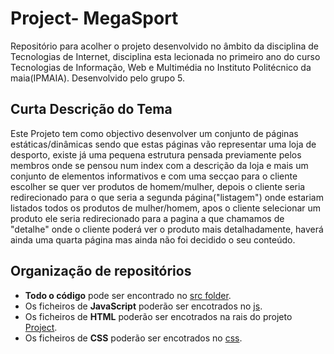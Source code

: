 # Project- MegaSport

Repositório para acolher o projeto desenvolvido no âmbito da disciplina de Tecnologias de Internet, disciplina esta lecionada no primeiro ano do curso Tecnologias de Informação,
Web e Multimédia no Instituto Politécnico da maia(IPMAIA). Desenvolvido pelo grupo 5.

## Curta Descrição do Tema

Este Projeto tem como objectivo desenvolver um conjunto de páginas estáticas/dinâmicas sendo que estas páginas vão representar uma loja de desporto, existe já uma pequena estrutura pensada previamente pelos membros onde se pensou num index com a descrição da loja e mais um conjunto de elementos informativos e com uma secçao para o cliente escolher se quer ver produtos de homem/mulher, depois o cliente seria redirecionado para o que seria a segunda página("listagem") onde estariam listados todos os produtos de mulher/homem, apos o cliente selecionar um produto ele seria redirecionado para a pagina a que chamamos de "detalhe" onde o cliente poderá ver o produto mais detalhadamente, haverá ainda uma quarta página mas ainda não foi decidido o seu conteúdo.

## Organização de repositórios

* **Todo o código** pode ser encontrado no [src folder](https://github.com/Joel-Diogo-Marco-TI/Project).
* Os ficheiros de **JavaScript** poderão ser encotrados no [js](https://github.com/Joel-Diogo-Marco-TI/Project).
* Os ficheiros de **HTML** poderão ser encotrados na rais do projeto [Project](https://github.com/Joel-Diogo-Marco-TI/Project).
* Os ficheiros de **CSS** poderão ser encotrados no [css](https://github.com/Joel-Diogo-Marco-TI/Project/css).


